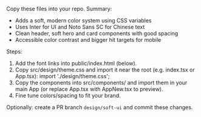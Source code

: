 Copy these files into your repo. Summary:
- Adds a soft, modern color system using CSS variables
- Uses Inter for UI and Noto Sans SC for Chinese text
- Clean header, soft hero and card components with good spacing
- Accessible color contrast and bigger hit targets for mobile


Steps:
1. Add the font links into public/index.html (below).
2. Copy src/design/theme.css and import it near the root (e.g. index.tsx or App.tsx):
import './design/theme.css';
3. Copy the components into src/components/ and import them in your main App (or replace App.tsx with AppNew.tsx to preview).
4. Fine tune colors/spacing to fit your brand.

Optionally: create a PR branch `design/soft-ui` and commit these changes.
